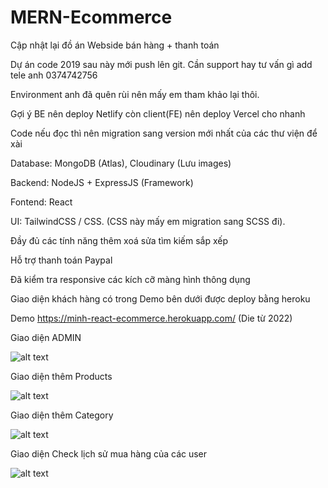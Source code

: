 # MERN-Ecommerce

Cập nhật lại đồ án Webside bán hàng + thanh toán

Dự án code 2019 sau này mới push lên git. Cần support hay tư vấn gì add tele anh 0374742756

Environment anh đã quên rùi nên mấy em tham khảo lại thôi.

Gợi ý BE nên deploy Netlify còn client(FE) nên deploy Vercel cho nhanh

Code nếu đọc thì nên migration sang version mới nhất của các thư viện để xài

Database: MongoDB (Atlas), Cloudinary (Lưu images)

Backend: NodeJS + ExpressJS (Framework)

Fontend: React

UI: TailwindCSS / CSS. (CSS này mấy em migration sang SCSS đi).

Đầy đủ các tính năng thêm xoá sửa tìm kiếm sắp xếp

Hỗ trợ thanh toán Paypal

Đã kiểm tra responsive các kích cỡ màng hình thông dụng

Giao diện khách hàng có trong Demo bên dưới được deploy bằng heroku

Demo https://minh-react-ecommerce.herokuapp.com/ (Die từ 2022)

Giao diện ADMIN

![alt text](https://res.cloudinary.com/anh-minh/image/upload/v1627641420/Demo/1_owgwat.png)

Giao diện thêm Products

![alt text](https://res.cloudinary.com/anh-minh/image/upload/v1627641576/Demo/2_lrsrij.png)

Giao diện thêm Category

![alt text](https://res.cloudinary.com/anh-minh/image/upload/v1627641638/Demo/3_tbmmaw.png)

Giao diện Check lịch sử mua hàng của các user

![alt text](https://res.cloudinary.com/anh-minh/image/upload/v1627641774/Demo/4_wzwfnr.png)

